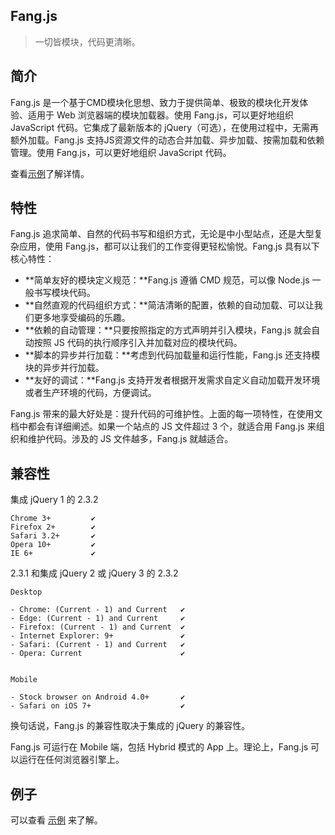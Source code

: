 ## Fang.js

> 一切皆模块，代码更清晰。

## 简介
Fang.js 是一个基于CMD模块化思想、致力于提供简单、极致的模块化开发体验、适用于 Web 浏览器端的模块加载器。使用 Fang.js，可以更好地组织 JavaScript 代码。它集成了最新版本的 jQuery（可选），在使用过程中，无需再额外加载。Fang.js 支持JS资源文件的动态合并加载、异步加载、按需加载和依赖管理。使用 Fang.js，可以更好地组织 JavaScript 代码。

查看[示例](quickstart.md)了解详情。

## 特性

Fang.js 追求简单、自然的代码书写和组织方式，无论是中小型站点，还是大型复杂应用，使用 Fang.js，都可以让我们的工作变得更轻松愉悦。Fang.js 具有以下核心特性：
- **简单友好的模块定义规范：**Fang.js 遵循 CMD 规范，可以像 Node.js 一般书写模块代码。
- **自然直观的代码组织方式：**简洁清晰的配置，依赖的自动加载、可以让我们更多地享受编码的乐趣。
- **依赖的自动管理：**只要按照指定的方式声明并引入模块，Fang.js 就会自动按照 JS 代码的执行顺序引入并加载对应的模块代码。
- **脚本的异步并行加载：**考虑到代码加载量和运行性能，Fang.js 还支持模块的异步并行加载。
- **友好的调试：**Fang.js 支持开发者根据开发需求自定义自动加载开发环境或者生产环境的代码，方便调试。

Fang.js 带来的最大好处是：提升代码的可维护性。上面的每一项特性，在使用文档中都会有详细阐述。如果一个站点的 JS 文件超过 3 个，就适合用 Fang.js 来组织和维护代码。涉及的 JS 文件越多，Fang.js 就越适合。

## 兼容性
集成 jQuery 1 的 2.3.2
```
Chrome 3+         ✔
Firefox 2+        ✔
Safari 3.2+       ✔
Opera 10+         ✔
IE 6+             ✔
```

2.3.1 和集成 jQuery 2 或 jQuery 3 的 2.3.2
```
Desktop

- Chrome: (Current - 1) and Current   ✔
- Edge: (Current - 1) and Current     ✔
- Firefox: (Current - 1) and Current  ✔
- Internet Explorer: 9+               ✔
- Safari: (Current - 1) and Current   ✔
- Opera: Current                      ✔


Mobile

- Stock browser on Android 4.0+       ✔
- Safari on iOS 7+                    ✔
```

换句话说，Fang.js 的兼容性取决于集成的 jQuery 的兼容性。

Fang.js 可运行在 Mobile 端，包括 Hybrid 模式的 App 上。理论上，Fang.js 可以运行在任何浏览器引擎上。

## 例子

可以查看 [示例](quickstart.md) 来了解。